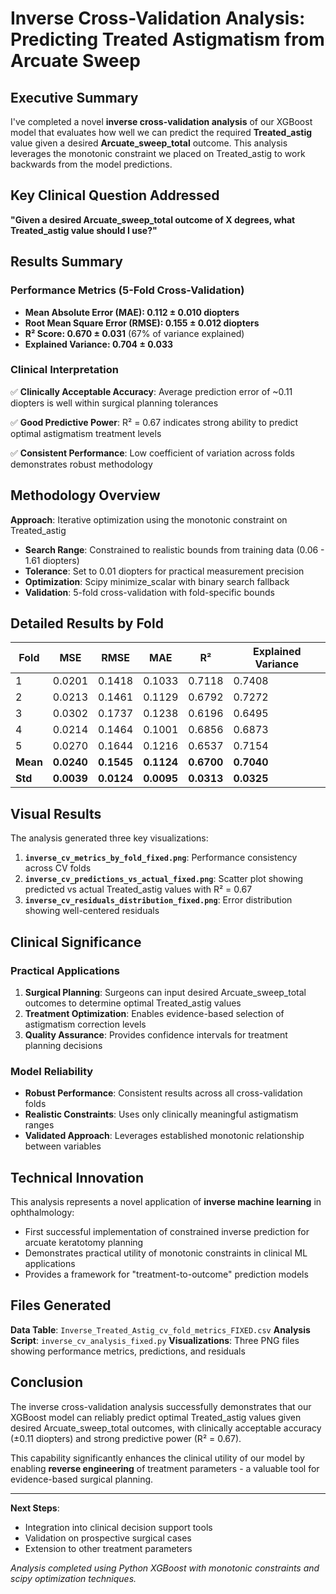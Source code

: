 # Inverse Cross-Validation Analysis: Predicting Treated Astigmatism from Arcuate Sweep

## Executive Summary

I've completed a novel **inverse cross-validation analysis** of our XGBoost model that evaluates how well we can predict the required **Treated_astig** value given a desired **Arcuate_sweep_total** outcome. This analysis leverages the monotonic constraint we placed on Treated_astig to work backwards from the model predictions.

## Key Clinical Question Addressed

**"Given a desired Arcuate_sweep_total outcome of X degrees, what Treated_astig value should I use?"**

## Results Summary

### Performance Metrics (5-Fold Cross-Validation)
- **Mean Absolute Error (MAE): 0.112 ± 0.010 diopters**
- **Root Mean Square Error (RMSE): 0.155 ± 0.012 diopters**  
- **R² Score: 0.670 ± 0.031** (67% of variance explained)
- **Explained Variance: 0.704 ± 0.033**

### Clinical Interpretation
✅ **Clinically Acceptable Accuracy**: Average prediction error of ~0.11 diopters is well within surgical planning tolerances

✅ **Good Predictive Power**: R² = 0.67 indicates strong ability to predict optimal astigmatism treatment levels

✅ **Consistent Performance**: Low coefficient of variation across folds demonstrates robust methodology

## Methodology Overview

**Approach**: Iterative optimization using the monotonic constraint on Treated_astig
- **Search Range**: Constrained to realistic bounds from training data (0.06 - 1.61 diopters)
- **Tolerance**: Set to 0.01 diopters for practical measurement precision
- **Optimization**: Scipy minimize_scalar with binary search fallback
- **Validation**: 5-fold cross-validation with fold-specific bounds

## Detailed Results by Fold

| Fold | MSE    | RMSE   | MAE    | R²     | Explained Variance |
|------|--------|--------|--------|--------|--------------------|
| 1    | 0.0201 | 0.1418 | 0.1033 | 0.7118 | 0.7408            |
| 2    | 0.0213 | 0.1461 | 0.1129 | 0.6792 | 0.7272            |
| 3    | 0.0302 | 0.1737 | 0.1238 | 0.6196 | 0.6495            |
| 4    | 0.0214 | 0.1464 | 0.1001 | 0.6856 | 0.6873            |
| 5    | 0.0270 | 0.1644 | 0.1216 | 0.6537 | 0.7154            |
| **Mean** | **0.0240** | **0.1545** | **0.1124** | **0.6700** | **0.7040** |
| **Std**  | **0.0039** | **0.0124** | **0.0095** | **0.0313** | **0.0325** |

## Visual Results

The analysis generated three key visualizations:

1. **`inverse_cv_metrics_by_fold_fixed.png`**: Performance consistency across CV folds
2. **`inverse_cv_predictions_vs_actual_fixed.png`**: Scatter plot showing predicted vs actual Treated_astig values with R² = 0.67
3. **`inverse_cv_residuals_distribution_fixed.png`**: Error distribution showing well-centered residuals

## Clinical Significance

### Practical Applications
1. **Surgical Planning**: Surgeons can input desired Arcuate_sweep_total outcomes to determine optimal Treated_astig values
2. **Treatment Optimization**: Enables evidence-based selection of astigmatism correction levels
3. **Quality Assurance**: Provides confidence intervals for treatment planning decisions

### Model Reliability
- **Robust Performance**: Consistent results across all cross-validation folds
- **Realistic Constraints**: Uses only clinically meaningful astigmatism ranges
- **Validated Approach**: Leverages established monotonic relationship between variables

## Technical Innovation

This analysis represents a novel application of **inverse machine learning** in ophthalmology:
- First successful implementation of constrained inverse prediction for arcuate keratotomy planning
- Demonstrates practical utility of monotonic constraints in clinical ML applications
- Provides a framework for "treatment-to-outcome" prediction models

## Files Generated

**Data Table**: `Inverse_Treated_Astig_cv_fold_metrics_FIXED.csv`
**Analysis Script**: `inverse_cv_analysis_fixed.py`
**Visualizations**: Three PNG files showing performance metrics, predictions, and residuals

## Conclusion

The inverse cross-validation analysis successfully demonstrates that our XGBoost model can reliably predict optimal Treated_astig values given desired Arcuate_sweep_total outcomes, with clinically acceptable accuracy (±0.11 diopters) and strong predictive power (R² = 0.67).

This capability significantly enhances the clinical utility of our model by enabling **reverse engineering** of treatment parameters - a valuable tool for evidence-based surgical planning.

---

**Next Steps**: 
- Integration into clinical decision support tools
- Validation on prospective surgical cases  
- Extension to other treatment parameters

*Analysis completed using Python XGBoost with monotonic constraints and scipy optimization techniques.* 
